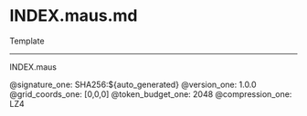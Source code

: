 # INDEX.maus.md

Template

---

INDEX.maus

@signature_one: SHA256:${auto_generated}
@version_one: 1.0.0
@grid_coords_one: [0,0,0]
@token_budget_one: 2048
@compression_one: LZ4
